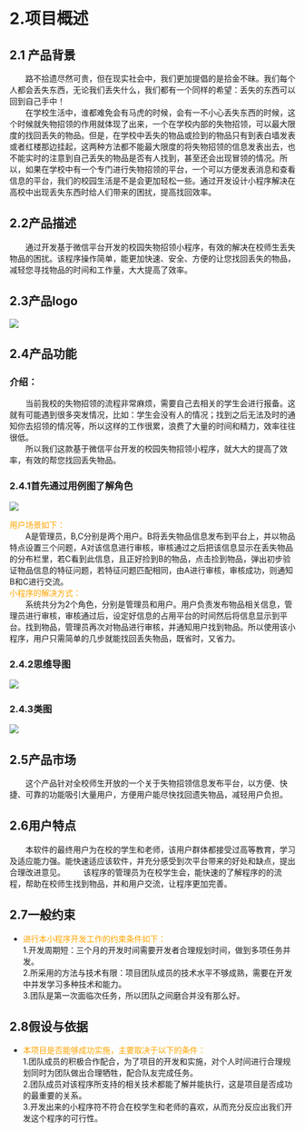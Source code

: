 # 2.项目概述
## 2.1 产品背景
&emsp;&emsp;路不拾遗尽然可贵，但在现实社会中，我们更加提倡的是拾金不昧。我们每个人都会丢失东西，无论我们丢失什么，我们都有一个同样的希望：丢失的东西可以回到自己手中！<br>
&emsp;&emsp;在学校生活中，谁都难免会有马虎的时候，会有一不小心丢失东西的时候，这个时候就失物招领的作用就体现了出来，一个在学校内部的失物招领，可以最大限度的找回丢失的物品。但是，在学校中丢失的物品或捡到的物品只有到表白墙发表或者红楼那边挂起，这两种方法都不能最大限度的将失物招领的信息发表出去，也不能实时的注意到自己丢失的物品是否有人找到，甚至还会出现冒领的情况。所以，如果在学校中有一个专门进行失物招领的平台，一个可以方便发表消息和查看信息的平台，我们的校园生活是不是会更加轻松一些。通过开发设计小程序解决在高校中出现丢失东西时给人们带来的困扰，提高找回效率。
## 2.2产品描述
&emsp;&emsp;通过开发基于微信平台开发的校园失物招领小程序，有效的解决在校师生丢失物品的困扰。该程序操作简单，能更加快速、安全、方便的让您找回丢失的物品，减轻您寻找物品的时间和工作量，大大提高了效率。
## 2.3产品logo
![](https://img2020.cnblogs.com/blog/1930403/202003/1930403-20200331171623366-858566499.png)
## 2.4产品功能
### 介绍：
&emsp;&emsp;当前我校的失物招领的流程非常麻烦，需要自己去相关的学生会进行报备。这就有可能遇到很多突发情况，比如：学生会没有人的情况；找到之后无法及时的通知你去招领的情况等，所以这样的工作很累，浪费了大量的时间和精力，效率往往很低。<br>
&emsp;&emsp;所以我们这款基于微信平台开发的校园失物招领小程序，就大大的提高了效率，有效的帮您找回丢失物品。
### 2.4.1首先通过用例图了解角色
![](https://img2020.cnblogs.com/blog/1930403/202003/1930403-20200331173605969-1216522452.jpg)

<span style="color:orange">用户场景如下：</span><br>
&emsp;&emsp;A是管理员，B,C分别是两个用户。B将丢失物品信息发布到平台上，并以物品特点设置三个问题，A对该信息进行审核，审核通过之后把该信息显示在丢失物品的分布栏里，若C看到此信息，且正好捡到B的物品，点击捡到物品，弹出初步验证物品信息的特征问题，若特征问题匹配相同，由A进行审核，审核成功，则通知B和C进行交流。<br>
<span style="color:orange">小程序的解决方式：</span><br>
&emsp;&emsp;系统共分为2个角色，分别是管理员和用户。用户负责发布物品相关信息，管理员进行审核，审核通过后，设定好信息的占用平台的时间然后将信息显示到平台。找到物品，管理员再次对物品进行审核，并通知用户找到物品。所以使用该小程序，用户只需简单的几步就能找回丢失物品，既省时，又省力。
### 2.4.2思维导图
![](https://img2020.cnblogs.com/blog/1930403/202003/1930403-20200331172838112-852848822.png)

### 2.4.3类图
![](https://img2020.cnblogs.com/blog/1930403/202003/1930403-20200331172847942-2112497918.png)

## 2.5产品市场
  &emsp;&emsp;这个产品针对全校师生开放的一个关于失物招领信息发布平台，以方便、快捷、可靠的功能吸引大量用户，方便用户能尽快找回遗失物品，减轻用户负担。
## 2.6用户特点
&emsp;&emsp;本软件的最终用户为在校的学生和老师，该用户群体都接受过高等教育，学习及适应能力强。能快速适应该软件，并充分感受到次平台带来的好处和缺点，提出合理改进意见。
&emsp;&emsp;该程序的管理员为在校学生会，能快速的了解程序的的流程，帮助在校师生找到物品，并和用户交流，让程序更加完善。
## 2.7一般约束
- <span style="color:orange">进行本小程序开发工作的约束条件如下：</span><br>
1.开发周期短：三个月的开发时间需要开发者合理规划时间，做到多项任务并发。<br>
2.所采用的方法与技术有限：项目团队成员的技术水平不够成熟，需要在开发中并发学习多种技术和能力。<br>
3.团队是第一次面临次任务，所以团队之间磨合并没有那么好。
## 2.8假设与依据
- <span style="color:orange">本项目是否能够成功实施，主要取决于以下的条件：</span><br>
1.团队成员的积极合作配合，为了项目的开发和实施，对个人时间进行合理规划同时为团队做出合理牺牲，配合队友完成任务。<br>
2.团队成员对该程序所支持的相关技术都能了解并能执行，这是项目是否成功的最重要的关系。<br>
3.开发出来的小程序符不符合在校学生和老师的喜欢，从而充分反应出我们开发这个程序的可行性。

